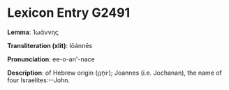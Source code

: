 # Lexicon Entry G2491

**Lemma**: Ἰωάννης

**Transliteration (xlit)**: Iōánnēs

**Pronunciation**: ee-o-an'-nace

**Description**:
of Hebrew origin (יוֹחָנָן); Joannes (i.e. Jochanan), the name of four Israelites:--John.
